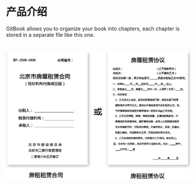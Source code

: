 # 产品介绍

GitBook allows you to organize your book into chapters, each chapter is stored in a separate file like this one.
# ![](/assets/untitled.png)

